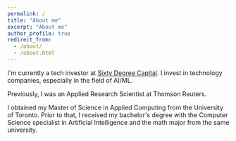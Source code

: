 ```yaml
---
permalink: /
title: "About me"
excerpt: "About me"
author_profile: true
redirect_from: 
  - /about/
  - /about.html
---
```


I'm currently a tech investor at [Sixty Degree Capital](https://www.omersventures.com/). I invest in technology companies, especially in the field of AI/ML.

Previously, I was an Applied Research Scientist at Thomson Reuters. 


I obtained my Master of Science in Applied Computing from the University of Toronto. Prior to that, I received my bachelor's degree with the Computer Science specialist in Artificial Intelligence and the math major from the same university.
